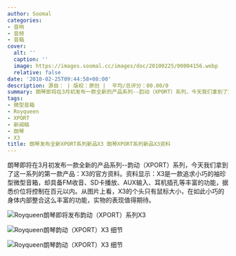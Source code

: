```yaml
---
author: Soomal
categories:
- 音响
- 音频
- 音箱
cover:
  alt: ''
  caption: ''
  image: https://images.soomal.cc/images/doc/20100225/00004156.webp
  relative: false
date: '2010-02-25T09:44:58+08:00'
description: 源自： | 版权：原创 |  平均/总评分：00.00/0
summary: 朗琴即将在3月初发布一款全新的产品系列--韵动（XPORT）系列，今天我们拿到了这一系列的第一款产品：X3的官方资料。资料显示：X3是一款追求小巧的袖珍型微型音箱，却具备FM收音、SD卡播放、AUX输入、耳机插孔等丰富的功能，据悉价位将控制在百元以内。
tags:
- 微型音箱
- Royqueen
- XPORT
- 新闻稿
- 朗琴
- X3
title: 朗琴发布全新XPORT系列新品X3 朗琴XPORT系列新品X3资料
---
```


朗琴即将在3月初发布一款全新的产品系列--韵动（XPORT）系列，今天我们拿到了这一系列的第一款产品：X3的官方资料。资料显示：X3是一款追求小巧的袖珍型微型音箱，却具备FM收音、SD卡播放、AUX输入、耳机插孔等丰富的功能，据悉价位将控制在百元以内。从图片上看，X3的个头只有鼠标大小，在如此小巧的身体内部整合这么丰富的功能，实物的表现值得期待。





![Royqueen朗琴即将发布韵动（XPORT）系列X3](https://images.soomal.cc/images/doc/20100225/00004156.webp)





![Royqueen朗琴韵动（XPORT）X3 细节](https://images.soomal.cc/images/doc/20100225/00004157.webp)





![Royqueen朗琴韵动（XPORT）X3 细节](https://images.soomal.cc/images/doc/20100225/00004158.webp)